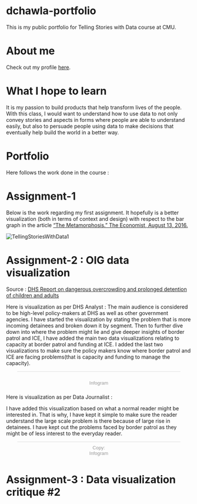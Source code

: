 # dchawla-portfolio
This is my public portfolio for Telling Stories with Data course at CMU.

# About me
Check out my profile [here](https://dc0708.github.io/).

# What I hope to learn
It is my passion to build products that help transform lives of the people. With this class, I would want to understand how to use data to not only convey stories and aspects in forms where people are able to understand easily, but also to persuade people using data to make decisions that eventually help build the world in a better way.  

# Portfolio
Here follows the work done in the course : 

# Assignment-1

Below is the work regarding my first assignment.
It hopefully is a better visualization (both in terms of context and design) with respect to the bar graph in the article [“The Metamorphosis.” The Economist, August 13, 2016.](https://www.economist.com/britain/2016/08/13/the-metamorphosis)

![TellingStoriesWithData1](https://user-images.githubusercontent.com/8137984/60935181-0807c880-a297-11e9-8673-7a0ff9015fa0.PNG)

# Assignment-2 : OIG data visualization 

Source : [DHS Report on dangerous overcrowding and prolonged detention of children and adults](https://www.oig.dhs.gov/sites/default/files/assets/Mga/2019/oig-19-51-jul19.pdf)

Here is visualization as per DHS Analyst : 
The main audience is considered to be high-level policy-makers at DHS as well as other government agencies. I have started the visualization by stating the problem that is more incoming detainees and broken down it by segment. Then to further dive down into where the problem might lie and give deeper insights of border patrol and ICE, I have added the main two data visualizations relating to capacity at border patrol and funding at ICE. I added the last two visualizations to make sure the policy makers know where border patrol and ICE are facing problems(that is capacity and funding to manage the capacity). 

<div class="infogram-embed" data-id="2aaad2e6-004c-4f0f-b042-efd2e3d99f5c" data-type="interactive" data-title=""></div><script>!function(e,t,s,i){var n="InfogramEmbeds",o=e.getElementsByTagName("script")[0],d=/^http:/.test(e.location)?"http:":"https:";if(/^\/{2}/.test(i)&&(i=d+i),window[n]&&window[n].initialized)window[n].process&&window[n].process();else if(!e.getElementById(s)){var r=e.createElement("script");r.async=1,r.id=s,r.src=i,o.parentNode.insertBefore(r,o)}}(document,0,"infogram-async","https://e.infogram.com/js/dist/embed-loader-min.js");</script><div style="padding:8px 0;font-family:Arial!important;font-size:13px!important;line-height:15px!important;text-align:center;border-top:1px solid #dadada;margin:0 30px"><br><a href="https://infogram.com" style="color:#989898!important;text-decoration:none!important;" target="_blank" rel="nofollow">Infogram</a></div>


Here is visualization as per Data Journalist :

I have added this visualization based on what a normal reader might be interested in. That is why, I have kept it simple to make sure the reader understand the large scale problem is there because of large rise in detainees. I have kept out the problems faced by border patrol as they might be of less interest to the everyday reader.

<div class="infogram-embed" data-id="b9ba7e65-09e1-46e3-9bab-de5df9d4f239" data-type="interactive" data-title="Copy: "></div><script>!function(e,t,s,i){var n="InfogramEmbeds",o=e.getElementsByTagName("script")[0],d=/^http:/.test(e.location)?"http:":"https:";if(/^\/{2}/.test(i)&&(i=d+i),window[n]&&window[n].initialized)window[n].process&&window[n].process();else if(!e.getElementById(s)){var r=e.createElement("script");r.async=1,r.id=s,r.src=i,o.parentNode.insertBefore(r,o)}}(document,0,"infogram-async","https://e.infogram.com/js/dist/embed-loader-min.js");</script><div style="padding:8px 0;font-family:Arial!important;font-size:13px!important;line-height:15px!important;text-align:center;border-top:1px solid #dadada;margin:0 30px"><a href="https://infogram.com/b9ba7e65-09e1-46e3-9bab-de5df9d4f239" style="color:#989898!important;text-decoration:none!important;" target="_blank">Copy: </a><br><a href="https://infogram.com" style="color:#989898!important;text-decoration:none!important;" target="_blank" rel="nofollow">Infogram</a></div>


# Assignment-3 : Data visualization critique #2








